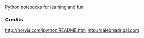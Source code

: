 Python notebooks for learning and fun.

### Credits
http://norvig.com/ipython/README.html
http://calebmadrigal.com
